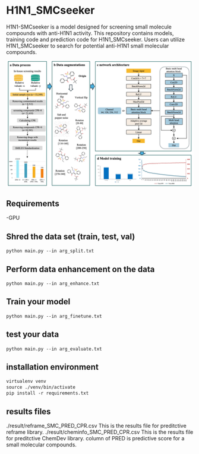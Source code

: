# H1N1_SMCseeker

H1N1-SMCseeker is a model designed for screening small molecule compounds with anti-H1N1 activity. This repository contains models, training code and prediction code for H1N1_SMCseeker. Users can utilize H1N1_SMCseeker to search for potential anti-H1N1 small molecular compounds.

![architecture](./architecture.jpg "architecture")

## Requirements
-GPU

## Shred the data set (train, test, val)
```shell
python main.py --in arg_split.txt
```

## Perform data enhancement on the data
```shell
python main.py --in arg_enhance.txt
```

## Train your model
```shell
python main.py --in arg_finetune.txt
```

## test your data
```shell
python main.py --in arg_evaluate.txt
```

## installation environment
```shell
virtualenv venv
source ./venv/bin/activate
pip install -r requirements.txt
```
## results files
./result/reframe_SMC_PRED_CPR.csv
This is the results file for preditctive reframe library.
./result/cheminfo_SMC_PRED_CPR.csv
This is the results file for preditctive ChemDev library.
column of PRED is predictive score for a small molecular compounds.

